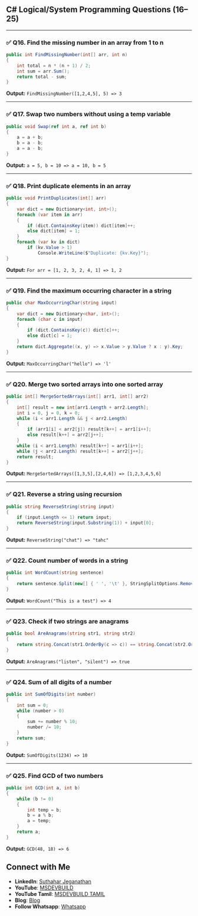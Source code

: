 ## C# Logical/System Programming Questions (16–25)

---

### ✅ Q16. Find the missing number in an array from 1 to n
```csharp
public int FindMissingNumber(int[] arr, int n)
{
    int total = n * (n + 1) / 2;
    int sum = arr.Sum();
    return total - sum;
}
```
**Output:** `FindMissingNumber([1,2,4,5], 5) => 3`

---

### ✅ Q17. Swap two numbers without using a temp variable
```csharp
public void Swap(ref int a, ref int b)
{
    a = a + b;
    b = a - b;
    a = a - b;
}
```
**Output:** `a = 5, b = 10 => a = 10, b = 5`

---

### ✅ Q18. Print duplicate elements in an array
```csharp
public void PrintDuplicates(int[] arr)
{
    var dict = new Dictionary<int, int>();
    foreach (var item in arr)
    {
        if (dict.ContainsKey(item)) dict[item]++;
        else dict[item] = 1;
    }
    foreach (var kv in dict)
        if (kv.Value > 1)
            Console.WriteLine($"Duplicate: {kv.Key}");
}
```
**Output:** `For arr = [1, 2, 3, 2, 4, 1] => 1, 2`

---

### ✅ Q19. Find the maximum occurring character in a string
```csharp
public char MaxOccurringChar(string input)
{
    var dict = new Dictionary<char, int>();
    foreach (char c in input)
    {
        if (dict.ContainsKey(c)) dict[c]++;
        else dict[c] = 1;
    }
    return dict.Aggregate((x, y) => x.Value > y.Value ? x : y).Key;
}
```
**Output:** `MaxOccurringChar("hello") => 'l'`

---

### ✅ Q20. Merge two sorted arrays into one sorted array
```csharp
public int[] MergeSortedArrays(int[] arr1, int[] arr2)
{
    int[] result = new int[arr1.Length + arr2.Length];
    int i = 0, j = 0, k = 0;
    while (i < arr1.Length && j < arr2.Length)
    {
        if (arr1[i] < arr2[j]) result[k++] = arr1[i++];
        else result[k++] = arr2[j++];
    }
    while (i < arr1.Length) result[k++] = arr1[i++];
    while (j < arr2.Length) result[k++] = arr2[j++];
    return result;
}
```
**Output:** `MergeSortedArrays([1,3,5],[2,4,6]) => [1,2,3,4,5,6]`

---

### ✅ Q21. Reverse a string using recursion
```csharp
public string ReverseString(string input)
{
    if (input.Length <= 1) return input;
    return ReverseString(input.Substring(1)) + input[0];
}
```
**Output:** `ReverseString("chat") => "tahc"`

---

### ✅ Q22. Count number of words in a string
```csharp
public int WordCount(string sentence)
{
    return sentence.Split(new[] { ' ', '\t' }, StringSplitOptions.RemoveEmptyEntries).Length;
}
```
**Output:** `WordCount("This is a test") => 4`

---

### ✅ Q23. Check if two strings are anagrams
```csharp
public bool AreAnagrams(string str1, string str2)
{
    return string.Concat(str1.OrderBy(c => c)) == string.Concat(str2.OrderBy(c => c));
}
```
**Output:** `AreAnagrams("listen", "silent") => true`

---

### ✅ Q24. Sum of all digits of a number
```csharp
public int SumOfDigits(int number)
{
    int sum = 0;
    while (number > 0)
    {
        sum += number % 10;
        number /= 10;
    }
    return sum;
}
```
**Output:** `SumOfDigits(1234) => 10`

---

### ✅ Q25. Find GCD of two numbers
```csharp
public int GCD(int a, int b)
{
    while (b != 0)
    {
        int temp = b;
        b = a % b;
        a = temp;
    }
    return a;
}
```
**Output:** `GCD(48, 18) => 6`

## Connect with Me
- **LinkedIn**: [Suthahar Jeganathan](https://www.linkedin.com/in/jssuthahar/)
- **YouTube**: [MSDEVBUILD](https://www.youtube.com/@MSDEVBUILD)
- **YouTube Tamil**: [MSDEVBUILD TAMIL](https://www.youtube.com/@MSDEVBUILDTamil)
- **Blog**: [Blog](https://www.msdevbuild.com/)
- **Follow Whatsapp**: [Whatsapp](https://www.whatsapp.com/channel/0029Va5j2rHEFeXcTlUhQB0J)

